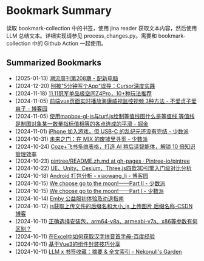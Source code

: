 # Bookmark Summary 
读取 bookmark-collection 中的书签，使用 jina reader 获取文本内容，然后使用 LLM 总结文本。详细实现请参见 process_changes.py。需要和 bookmark-collection 中的 Github Action 一起使用。
    
## Summarized Bookmarks
- (2025-01-13) [潮流周刊第208期 - 配新电脑](202501/2025-01-13-%E6%BD%AE%E6%B5%81%E5%91%A8%E5%88%8A%E7%AC%AC208%E6%9C%9F---%E9%85%8D%E6%96%B0%E7%94%B5%E8%84%91.md)
- (2024-12-20) [别被"5分钟写个App"误导：Cursor深度实践](202412/2024-12-20-%E5%88%AB%E8%A2%AB-5%E5%88%86%E9%92%9F%E5%86%99%E4%B8%AAapp-%E8%AF%AF%E5%AF%BC%EF%BC%9Acursor%E6%B7%B1%E5%BA%A6%E5%AE%9E%E8%B7%B5.md)
- (2024-11-18) [11.11冠军单品极空间Z4Pro，10+种玩法推荐](202411/2024-11-18-11.11%E5%86%A0%E5%86%9B%E5%8D%95%E5%93%81%E6%9E%81%E7%A9%BA%E9%97%B4z4pro%EF%BC%8C10%2B%E7%A7%8D%E7%8E%A9%E6%B3%95%E6%8E%A8%E8%8D%90.md)
- (2024-11-05) [前端vue页面实时播放海康威视监控视频 3种方法 - 不爱贞子爱爽子 - 博客园](202411/2024-11-05-%E5%89%8D%E7%AB%AFvue%E9%A1%B5%E9%9D%A2%E5%AE%9E%E6%97%B6%E6%92%AD%E6%94%BE%E6%B5%B7%E5%BA%B7%E5%A8%81%E8%A7%86%E7%9B%91%E6%8E%A7%E8%A7%86%E9%A2%91-3%E7%A7%8D%E6%96%B9%E6%B3%95---%E4%B8%8D%E7%88%B1%E8%B4%9E%E5%AD%90%E7%88%B1%E7%88%BD%E5%AD%90---%E5%8D%9A%E5%AE%A2%E5%9B%AD.md)
- (2024-11-05) [使用mapbox-gl-js与turf.js绘制等值线图什么是等值线 等值线是制图对象某一数量指标值相等的各点连成的平滑 - 掘金](202411/2024-11-05-%E4%BD%BF%E7%94%A8mapbox-gl-js%E4%B8%8Eturf.js%E7%BB%98%E5%88%B6%E7%AD%89%E5%80%BC%E7%BA%BF%E5%9B%BE%E4%BB%80%E4%B9%88%E6%98%AF%E7%AD%89%E5%80%BC%E7%BA%BF-%E7%AD%89%E5%80%BC%E7%BA%BF%E6%98%AF%E5%88%B6%E5%9B%BE%E5%AF%B9%E8%B1%A1%E6%9F%90%E4%B8%80%E6%95%B0%E9%87%8F%E6%8C%87%E6%A0%87%E5%80%BC%E7%9B%B8%E7%AD%89%E7%9A%84%E5%90%84%E7%82%B9%E8%BF%9E%E6%88%90%E7%9A%84%E5%B9%B3%E6%BB%91---%E6%8E%98%E9%87%91.md)
- (2024-11-01) [iPhone 加入游戏，但 USB-C 的乱纪元还没有完结 - 少数派](202411/2024-11-01-iphone-%E5%8A%A0%E5%85%A5%E6%B8%B8%E6%88%8F%EF%BC%8C%E4%BD%86-usb-c-%E7%9A%84%E4%B9%B1%E7%BA%AA%E5%85%83%E8%BF%98%E6%B2%A1%E6%9C%89%E5%AE%8C%E7%BB%93---%E5%B0%91%E6%95%B0%E6%B4%BE.md)
- (2024-10-31) [未来之门：在 MIX 的废墟里寻觅 - 少数派](202410/2024-10-31-%E6%9C%AA%E6%9D%A5%E4%B9%8B%E9%97%A8%EF%BC%9A%E5%9C%A8-mix-%E7%9A%84%E5%BA%9F%E5%A2%9F%E9%87%8C%E5%AF%BB%E8%A7%85---%E5%B0%91%E6%95%B0%E6%B4%BE.md)
- (2024-10-24) [Coze+飞书多维表格，打造 AI 稍后读智能体，解锁 10 倍知识管理效率](202410/2024-10-24-coze%2B%E9%A3%9E%E4%B9%A6%E5%A4%9A%E7%BB%B4%E8%A1%A8%E6%A0%BC%EF%BC%8C%E6%89%93%E9%80%A0-ai-%E7%A8%8D%E5%90%8E%E8%AF%BB%E6%99%BA%E8%83%BD%E4%BD%93%EF%BC%8C%E8%A7%A3%E9%94%81-10-%E5%80%8D%E7%9F%A5%E8%AF%86%E7%AE%A1%E7%90%86%E6%95%88%E7%8E%87.md)
- (2024-10-23) [pintree/README.zh.md at gh-pages · Pintree-io/pintree](202410/2024-10-23-pintree-readme.zh.md-at-gh-pages-%C2%B7-pintree-io-pintree.md)
- (2024-10-22) [UE、Unity、Cesium、Three.js四款3D引擎入门级对比分析](202410/2024-10-22-ue%E3%80%81unity%E3%80%81cesium%E3%80%81three.js%E5%9B%9B%E6%AC%BE3d%E5%BC%95%E6%93%8E%E5%85%A5%E9%97%A8%E7%BA%A7%E5%AF%B9%E6%AF%94%E5%88%86%E6%9E%90.md)
- (2024-10-18) [Android 打包分析 - xiaowang_lj - 博客园](202410/2024-10-18-android-%E6%89%93%E5%8C%85%E5%88%86%E6%9E%90---xiaowang_lj---%E5%8D%9A%E5%AE%A2%E5%9B%AD.md)
- (2024-10-15) [We choose go to the moon!——Part II - 少数派](202410/2024-10-15-we-choose-go-to-the-moon%21%E2%80%94%E2%80%94part-ii---%E5%B0%91%E6%95%B0%E6%B4%BE.md)
- (2024-10-15) [We choose go to the moon!——Part I - 少数派](202410/2024-10-15-we-choose-go-to-the-moon%21%E2%80%94%E2%80%94part-i---%E5%B0%91%E6%95%B0%E6%B4%BE.md)
- (2024-10-14) [Emby 公益服初体验及劝退指南](202410/2024-10-14-emby-%E5%85%AC%E7%9B%8A%E6%9C%8D%E5%88%9D%E4%BD%93%E9%AA%8C%E5%8F%8A%E5%8A%9D%E9%80%80%E6%8C%87%E5%8D%97.md)
- (2024-10-12) [js获取上传文件的后缀名和大小_js 上传图片 后缀名称-CSDN博客](202410/2024-10-12-js%E8%8E%B7%E5%8F%96%E4%B8%8A%E4%BC%A0%E6%96%87%E4%BB%B6%E7%9A%84%E5%90%8E%E7%BC%80%E5%90%8D%E5%92%8C%E5%A4%A7%E5%B0%8F_js-%E4%B8%8A%E4%BC%A0%E5%9B%BE%E7%89%87-%E5%90%8E%E7%BC%80%E5%90%8D%E7%A7%B0-csdn%E5%8D%9A%E5%AE%A2.md)
- (2024-10-11) [正确选择安装包，arm64-v8a、armeabi-v7a、x86等参数有何区别？](202410/2024-10-11-%E6%AD%A3%E7%A1%AE%E9%80%89%E6%8B%A9%E5%AE%89%E8%A3%85%E5%8C%85%EF%BC%8Carm64-v8a%E3%80%81armeabi-v7a%E3%80%81x86%E7%AD%89%E5%8F%82%E6%95%B0%E6%9C%89%E4%BD%95%E5%8C%BA%E5%88%AB%EF%BC%9F.md)
- (2024-10-11) [在Excel中如何获取汉字拼音首字母-百度经验](202410/2024-10-11-%E5%9C%A8excel%E4%B8%AD%E5%A6%82%E4%BD%95%E8%8E%B7%E5%8F%96%E6%B1%89%E5%AD%97%E6%8B%BC%E9%9F%B3%E9%A6%96%E5%AD%97%E6%AF%8D-%E7%99%BE%E5%BA%A6%E7%BB%8F%E9%AA%8C.md)
- (2024-10-11) [基于Vue3的组件封装技巧分享](202410/2024-10-11-%E5%9F%BA%E4%BA%8Evue3%E7%9A%84%E7%BB%84%E4%BB%B6%E5%B0%81%E8%A3%85%E6%8A%80%E5%B7%A7%E5%88%86%E4%BA%AB.md)
- (2024-10-11) [LLM x 书签收藏：摘要 & 全文索引 - Nekonull's Garden](202410/2024-10-11-llm-x-%E4%B9%A6%E7%AD%BE%E6%94%B6%E8%97%8F%EF%BC%9A%E6%91%98%E8%A6%81-%26-%E5%85%A8%E6%96%87%E7%B4%A2%E5%BC%95---nekonull%27s-garden.md)
